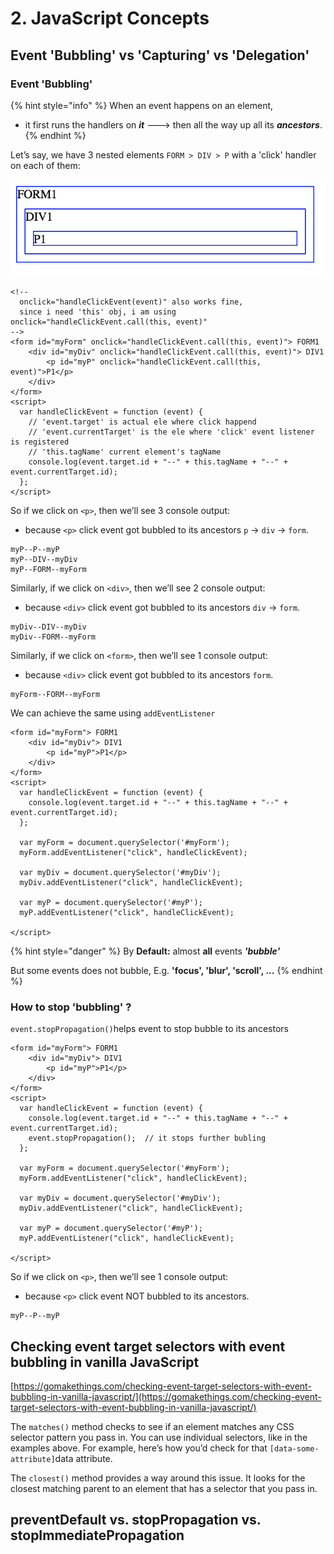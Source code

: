 # 2. JavaScript Concepts

## Event 'Bubbling' vs 'Capturing' vs 'Delegation'

### Event 'Bubbling'

{% hint style="info" %}
When an event happens on an element, 

* it first runs the handlers on _**it**_ ---&gt; then all the way up all its _**ancestors**_.
{% endhint %}

Let’s say, we have 3 nested elements `FORM > DIV > P` with a 'click' handler on each of them:

![](../../../.gitbook/assets/image.png)

```markup
<!-- 
  onclick="handleClickEvent(event)" also works fine, 
  since i need 'this' obj, i am using   onclick="handleClickEvent.call(this, event)" 
-->
<form id="myForm" onclick="handleClickEvent.call(this, event)"> FORM1
	<div id="myDiv" onclick="handleClickEvent.call(this, event)"> DIV1
		<p id="myP" onclick="handleClickEvent.call(this, event)">P1</p>
	</div>
</form>
<script>
  var handleClickEvent = function (event) {
    // 'event.target' is actual ele where click happend
    // 'event.currentTarget' is the ele where 'click' event listener is registered
    // 'this.tagName' current element's tagName
    console.log(event.target.id + "--" + this.tagName + "--" + event.currentTarget.id);
  };
</script>
```

So if we click on `<p>`, then we’ll see 3 console output:  

* because `<p>` click event got bubbled to its ancestors `p` → `div` → `form`.

```text
myP--P--myP
myP--DIV--myDiv
myP--FORM--myForm
```

Similarly, if we click on `<div>`, then we’ll see 2 console output:  

* because `<div>` click event got bubbled to its ancestors `div` → `form`.

```text
myDiv--DIV--myDiv
myDiv--FORM--myForm
```

Similarly, if we click on `<form>`, then we’ll see 1 console output:  

* because `<div>` click event got bubbled to its ancestors `form`.

```text
myForm--FORM--myForm
```

We can achieve the same using `addEventListener`

```markup
<form id="myForm"> FORM1
	<div id="myDiv"> DIV1
		<p id="myP">P1</p>
	</div>
</form>
<script>
  var handleClickEvent = function (event) {
    console.log(event.target.id + "--" + this.tagName + "--" + event.currentTarget.id);
  };
  
  var myForm = document.querySelector('#myForm');  
  myForm.addEventListener("click", handleClickEvent);  
  
  var myDiv = document.querySelector('#myDiv');  
  myDiv.addEventListener("click", handleClickEvent);
  
  var myP = document.querySelector('#myP');  
  myP.addEventListener("click", handleClickEvent);

</script>
```



{% hint style="danger" %}
By **Default:** almost **all** events _**'bubble'**_

But some events does not bubble, E.g. **'focus', 'blur', 'scroll', ...**
{% endhint %}



### How to stop 'bubbling' ?

 `event.stopPropagation()`helps event to stop bubble to its ancestors

```markup
<form id="myForm"> FORM1
	<div id="myDiv"> DIV1
		<p id="myP">P1</p>
	</div>
</form>
<script>
  var handleClickEvent = function (event) {
    console.log(event.target.id + "--" + this.tagName + "--" + event.currentTarget.id);
    event.stopPropagation();  // it stops further bubling
  };
  
  var myForm = document.querySelector('#myForm');  
  myForm.addEventListener("click", handleClickEvent);  
  
  var myDiv = document.querySelector('#myDiv');  
  myDiv.addEventListener("click", handleClickEvent);
  
  var myP = document.querySelector('#myP');  
  myP.addEventListener("click", handleClickEvent);

</script>
```

So if we click on `<p>`, then we’ll see 1 console output:  

* because `<p>` click event NOT bubbled to its ancestors.

```text
myP--P--myP
```

## Checking event target selectors with event bubbling in vanilla JavaScript

[https://gomakethings.com/checking-event-target-selectors-with-event-bubbling-in-vanilla-javascript/](https://gomakethings.com/checking-event-target-selectors-with-event-bubbling-in-vanilla-javascript/)

The `matches()` method checks to see if an element matches any CSS selector pattern you pass in. You can use individual selectors, like in the examples above. For example, here’s how you’d check for that `[data-some-attribute]`data attribute.



The `closest()` method provides a way around this issue. It looks for the closest matching parent to an element that has a selector that you pass in.  






## preventDefault vs. stopPropagation vs. stopImmediatePropagation





